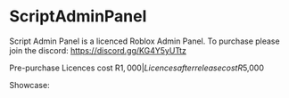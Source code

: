 # ScriptAdminPanel

Script Admin Panel is a licenced Roblox Admin Panel.
To purchase please join the discord: https://discord.gg/KG4Y5yUTtz

Pre-purchase Licences cost R$1,000 | Licences after release cost R$5,000

Showcase:
